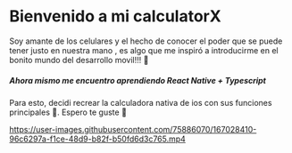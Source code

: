 # Bienvenido a mi calculatorX
Soy amante de los celulares y el hecho de conocer el poder que se puede tener justo en nuestra mano , es algo que me inspiró a introducirme en el bonito mundo del desarrollo movil!!! 💙


##### Ahora mismo me encuentro aprendiendo React Native +  Typescript 

Para esto, decidi recrear la calculadora nativa de ios con sus funciones principales 📱. Espero te guste 🌝


https://user-images.githubusercontent.com/75886070/167028410-96c6297a-f1ce-48d9-b82f-b50fd6d3c765.mp4

